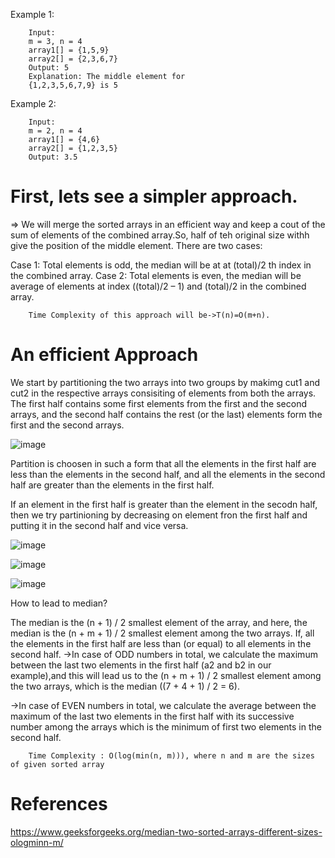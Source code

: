 Example 1:

        Input:
        m = 3, n = 4
        array1[] = {1,5,9}
        array2[] = {2,3,6,7}
        Output: 5
        Explanation: The middle element for
        {1,2,3,5,6,7,9} is 5
Example 2:

        Input:
        m = 2, n = 4
        array1[] = {4,6}
        array2[] = {1,2,3,5}
        Output: 3.5

# First, lets see a simpler approach.

=> We will merge the sorted arrays in an efficient way and keep a cout of the sum of elements of the combined array.So, half of teh original size withh give the position of the middle element.
There are two cases: 

Case 1: Total elements is odd, the median will be at at (total)/2 th index in the combined array.
Case 2: Total elements is even, the median will be average of elements at index ((total)/2 – 1) and (total)/2 in the combined array.

        Time Complexity of this approach will be->T(n)=O(m+n).


# An efficient Approach

We start by partitioning the two arrays into two groups by makimg cut1 and cut2 in the respective arrays consisiting of elements from both the arrays. The first half contains some first elements from the first and the second arrays, and the second half contains the rest (or the last) elements form the first and the second arrays. 

![image](https://user-images.githubusercontent.com/68536395/134367427-c124799f-6147-4d63-b7a5-79650f28e3a6.png)

Partition is choosen in such a form that all the elements in the first half are less than the elements in the second half, and all the elements in the second half are greater than the elements in the first half.


If an element in the first half is greater than the element in the secodn half, then we try partinioning by decreasing on element fron the first half and putting it in the second half and vice versa.

![image](https://user-images.githubusercontent.com/68536395/134367706-15d9cfd7-de1f-4e79-8bc3-4178804e398d.png)

![image](https://user-images.githubusercontent.com/68536395/134367795-483e8e42-fa18-4d27-a9d0-7382b6e0376f.png)

![image](https://user-images.githubusercontent.com/68536395/134367877-741fb541-a6ec-403e-a681-e4c182954629.png)


How to lead to median?

The median is the (n + 1) / 2 smallest element of the array, and here, the median is the (n + m + 1) / 2 smallest element among the two arrays.
If, all the elements in the first half are less than (or equal) to all elements in the second half.
->In case of ODD numbers in total, we calculate the maximum between the last two elements in the first half (a2 and b2 in our example),and this will lead us to the (n + m + 1) / 2 smallest element among the two arrays, which is the median ((7 + 4 + 1) / 2 = 6).

->In case of EVEN numbers in total, we calculate the average between the maximum of the last two elements in the first half  with its successive number among the arrays which is the minimum of first two elements in the second half.

        Time Complexity : O(log(min(n, m))), where n and m are the sizes of given sorted array

# References 
https://www.geeksforgeeks.org/median-two-sorted-arrays-different-sizes-ologminn-m/
